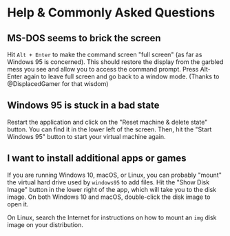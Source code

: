 # Help & Commonly Asked Questions

## MS-DOS seems to brick the screen
Hit `Alt + Enter` to make the command screen "full screen" (as far as Windows 95 is
concerned). This should restore the display from the garbled mess you see and allow
you to access the command prompt. Press Alt-Enter again to leave full screen and go
back to a window mode. (Thanks to @DisplacedGamer for that wisdom)

## Windows 95 is stuck in a bad state

Restart the application and click on the "Reset machine & delete state" button.
You can find it in the lower left of the screen. Then, hit the "Start Windows 95"
button to start your virtual machine again.

## I want to install additional apps or games

If you are running Windows 10, macOS, or Linux, you can probably "mount" the
virtual hard drive used by `windows95` to add files. Hit the "Show Disk Image"
button in the lower right of the app, which will take you to the disk image.
On both Windows 10 and macOS, double-click the disk image to open it.

On Linux, search the Internet for instructions on how to mount an `img` disk
image on your distribution.

